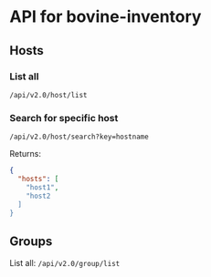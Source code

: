 # API for bovine-inventory

## Hosts

### List all

```
/api/v2.0/host/list
```

### Search for specific host

```
/api/v2.0/host/search?key=hostname
```

Returns:

```json
{
  "hosts": [
    "host1",
    "host2
  ]
}
```

## Groups

List all:
```/api/v2.0/group/list```
